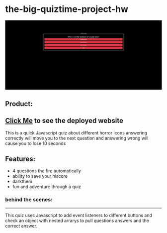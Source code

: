 # the-big-quiztime-project-hw

![snapShot](https://github.com/Lax-Walrus/the-big-quiztime-project-hw/blob/main/photos/screenShot%20of%20deployment.png?raw=true)

## Product:

## [Click Me](https://lax-walrus.github.io/the-big-quiztime-project-hw/) to see the deployed website

This is a quick Javascript quiz about different horror icons answering correctly will move you to the next question and answering wrong will cause you to lose 10 seconds

## Features:

- 4 questions the fire automatically
- ability to save your hiscore
- darkthem
- fun and adventure through a quiz

### behind the scenes:

---

This quiz uses Javascript to add event listeners to different buttons and check an object with nested arrarys to pull questions answers and the correct answer.
